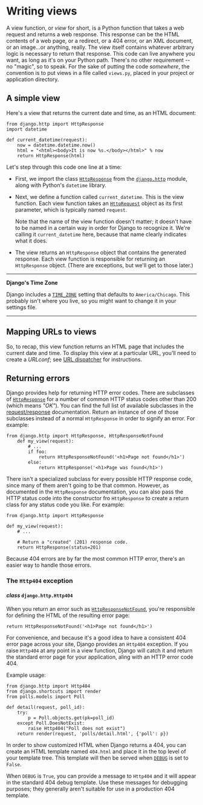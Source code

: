 # Writing views

A view function, or *view* for short, is a Python function that takes a web request and returns a web response. This response can be the HTML contents of a web page, or a redirect, or a 404 error, or an XML document, or an image...or anything, really. The view itself contains whatever arbitrary logic is necessary to return that response. This code can live anywhere you want, as long as it's on your Python path. There's no other requirement -- no "magic", so to speak. For the sake of putting the code *somewhere*, the convention is to put views in a file called `views.py`, placed in your project or application directory.

## A simple view

Here's a view that returns the current date and time, as an HTML document:
```
from django.http import HttpResponse
import datetime

def current_datetime(request):
    now = datetime.datetime.now()
    html = "<html><body>It is now %s.</body></html>" % now
    return HttpResponse(html)
```
Let's step through this code one line at a time:

* First, we import the class [`HttpResponse`](https://docs.djangoproject.com/en/4.0/ref/request-response/#django.http.HttpResponse) from the [`django.http`](https://docs.djangoproject.com/en/4.0/ref/request-response/#module-django.http) module, along with Python's `datetime` library.

* Next, we define a function called `current_datetime`. This is the view function. Each view function takes an [`HttpRequest`](https://docs.djangoproject.com/en/4.0/ref/request-response/#django.http.HttpRequest) object as its first parameter, which is typically named `request`.

    Note that the name of the view function doesn't matter; it doesn't have to be named in a certain way in order for Django to recognize it. We're calling it `current_datetime` here, because that name clearly indicates what it does.

* The view returns an `HttpResponse` object that contains the generated response. Each view function is responsible for returning an `HttpResponse` object. (There are exceptions, but we'll get to those later.)

<hr>

**Django's Time Zone**

Django includes a [`TIME_ZONE`](https://docs.djangoproject.com/en/4.0/ref/settings/#std:setting-TIME_ZONE) setting that defaults to `America/Chicago`. This probably isn't where you live, so you might want to change it in your settings file.

<hr>

## Mapping URLs to views

So, to recap, this view function returns an HTML page that includes the current date and time. To display this view at a particular URL, you'll need to create a *URLconf*; see [URL dispatcher](https://github.com/AndrewSRea/My_Learning_Port_II/tree/main/Django/Django_Docs/Handling_HTTP_Requests/URL_Dispatcher#url-dispatcher) for instructions.

## Returning errors

Django provides help for returning HTTP error codes. There are subclasses of [`HttpResponse`](https://docs.djangoproject.com/en/4.0/ref/request-response/#django.http.HttpResponse) for a number of common HTTP status codes other than 200 (which means *"OK"*). You can find the full list of available subclasses in the [request/response](https://docs.djangoproject.com/en/4.0/ref/request-response/#ref-httpresponse-subclasses) documentation. Return an instance of one of those subclasses instead of a normal `HttpResponse` in order to signify an error. For example:
```
from django.http import HttpResponse, HttpResponseNotFound
    def my_view(request):
        # ...
        if foo:
            return HttpResponseNotFound('<h1>Page not found</h1>')
        else:
            return HttpResponse('<h1>Page was found</h1>')
```
There isn't a specialized subclass for every possible HTTP response code, since many of them aren't going to be that common. However, as documented in the `HttpResponse` documentation, you can also pass the HTTP status code into the constructor fro `HttpResponse` to create a return class for any status code you like. For example:
```
from django.http import HttpResponse

def my_view(request):
    # ...

    # Return a "created" (201) response code.
    return HttpResponse(status=201)
```
Because 404 errors are by far the most common HTTP error, there's an easier way to handle those errors.

### The `Http404` exception

#### *class* `django.http.Http404`

When you return an error such as [`HttpResponseNotFound`](https://docs.djangoproject.com/en/4.0/ref/request-response/#django.http.HttpResponseNotFound), you're responsible for defining the HTML of the resulting error page:
```
return HttpResponseNotFound('<h1>Page not found</h1>')
```
For convenience, and because it's a good idea to have a consistent 404 error page across your site, Django provides an `Http404` exception. If you raise `Http404` at any point in a view function, Django will catch it and return the standard error page for your application, aling with an HTTP error code 404.

Example usage:
```
from django.http import Http404
from django.shortcuts import render
from polls.models import Poll

def detail(request, poll_id):
    try:
        p = Poll.objects.get(pk=poll_id)
    except Poll.DoesNotExist:
        raise Http404("Poll does not exist")
    return render(request, 'polls/detail.html', {'poll': p})
```
In order to show customized HTML when Django returns a 404, you can create an HTML template named `404.html` and place  it in the top level of your template tree. This template will then be served when [`DEBUG`](https://docs.djangoproject.com/en/4.0/ref/settings/#std:setting-DEBUG) is set to `False`.

When `DEBUG` is `True`, you can provide a message to `Http404` and it will appear in the standard 404 debug template. Use these messages for debugging purposes; they generally aren't suitable for use in a production 404 template.